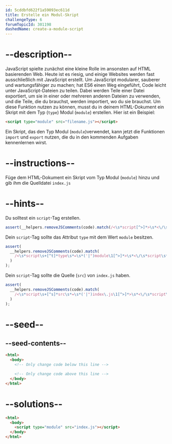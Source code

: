 ```yaml
---
id: 5cddbfd622f1a59093ec611d
title: Erstelle ein Modul-Skript
challengeType: 6
forumTopicId: 301198
dashedName: create-a-module-script
---
```


# --description--

JavaScript spielte zunächst eine kleine Rolle im ansonsten auf HTML basierenden Web. Heute ist es riesig, und einige Websites werden fast ausschließlich mit JavaScript erstellt. Um JavaScript modularer, sauberer und wartungsfähiger zu machen; hat ES6 einen Weg eingeführt, Code leicht unter JavaScript-Dateien zu teilen. Dabei werden Teile einer Datei exportiert, um sie in einer oder mehreren anderen Dateien zu verwenden, und die Teile, die du brauchst, werden importiert, wo du sie brauchst. Um diese Funktion nutzen zu können, musst du in deinem HTML-Dokument ein Skript mit dem Typ (`type`) Modul (`module`) erstellen. Hier ist ein Beispiel:

```html
<script type="module" src="filename.js"></script>
```

Ein Skript, das den Typ Modul (`module`)verwendet, kann jetzt die Funktionen `import` und `export` nutzen, die du in den kommenden Aufgaben kennenlernen wirst.

# --instructions--

Füge dem HTML-Dokument ein Skript vom Typ Modul (`module`) hinzu und gib ihm die Quelldatei `index.js`

# --hints--

Du solltest ein `script`-Tag erstellen.

```js
assert(__helpers.removeJSComments(code).match(/<\s*script[^>]*>\s*<\/\s*script\s*>/g));
```

Dein `script`-Tag sollte das Attribut `type` mit dem Wert `module` besitzen.

```js
assert(
  __helpers.removeJSComments(code).match(
    /<\s*script\s+[^t]*type\s*=\s*('|")module\1[^>]*>\s*<\/\s*script\s*>/g
  )
);
```

Dein `script`-Tag sollte die Quelle (`src`) von `index.js` haben.

```js
assert(
  __helpers.removeJSComments(code).match(
    /<\s*script\s+[^s]*src\s*=\s*('|")index\.js\1[^>]*>\s*<\/\s*script\s*>/g
  )
);
```

# --seed--

## --seed-contents--

```html
<html>
  <body>
    <!-- Only change code below this line -->

    <!-- Only change code above this line -->
  </body>
</html>
```

# --solutions--

```html
<html>
  <body>
    <script type="module" src="index.js"></script>
  </body>
</html>
```
